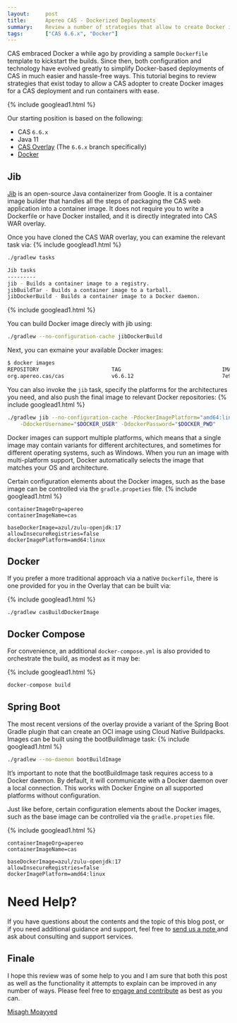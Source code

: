 ```yaml
---
layout:     post
title:      Apereo CAS - Dockerized Deployments
summary:    Review a number of strategies that allow to create Docker images for your CAS deployment and run Docker containers with ease.
tags:       ["CAS 6.6.x", "Docker"]
---
```


CAS embraced Docker a while ago by providing a sample `Dockerfile` template to kickstart the builds. Since then, both configuration and technology have evolved greatly to simplify Docker-based deployments of CAS in much easier and hassle-free ways. This tutorial begins to review strategies that exist today to allow a CAS adopter to create Docker images for a CAS deployment and run containers with ease.

{% include googlead1.html  %}

 Our starting position is based on the following:

- CAS `6.6.x`
- Java 11
- [CAS Overlay](https://github.com/apereo/cas-overlay-template) (The `6.6.x` branch specifically)
- [Docker](https://www.docker.com/get-started)

## Jib

[Jib](https://github.com/GoogleContainerTools/jib) is an open-source Java containerizer from Google. It is a container image builder that handles all the steps of packaging the CAS web application into a container image. It does not require you to write a Dockerfile or have Docker installed, and it is directly integrated into CAS WAR overlay.

Once you have cloned the CAS WAR overlay, you can examine the relevant task via:
{% include googlead1.html  %}
```bash
./gradlew tasks

Jib tasks
---------
jib - Builds a container image to a registry.
jibBuildTar - Builds a container image to a tarball.
jibDockerBuild - Builds a container image to a Docker daemon.
```

{% include googlead1.html  %}

You can build Docker image direcly with jib using:

```bash
./gradlew --no-configuration-cache jibDockerBuild
```

Next, you can exmaine your available Docker images:

```bash
$ docker images
REPOSITORY                       TAG                                IMAGE ID            CREATED              SIZE
org.apereo.cas/cas               v6.6.12                            7e9c1d4b3ce0        About a minute ago   358MB
```

You can also invoke the `jib` task, specify the platforms for the architectures you need, and also push the final image to relevant Docker repositories:
{% include googlead1.html  %}
```bash
./gradlew jib --no-configuration-cache -PdockerImagePlatform="amd64:linux,arm64:linux" \
    -DdockerUsername="$DOCKER_USER" -DdockerPassword="$DOCKER_PWD"
```

Docker images can support multiple platforms, which means that a single image may contain variants for different architectures, and sometimes for different operating systems, such as Windows. When you run an image with multi-platform support, Docker automatically selects the image that matches your OS and architecture. 

Certain configuration elements about the Docker images, such as the base image can be controlled via the `gradle.propeties` file. 
{% include googlead1.html  %}
```properties
containerImageOrg=apereo
containerImageName=cas

baseDockerImage=azul/zulu-openjdk:17
allowInsecureRegistries=false
dockerImagePlatform=amd64:linux
```

## Docker

If you prefer a more traditional approach via a native `Dockerfile`, there is one provided for you in the Overlay that can be built via:

{% include googlead1.html  %}

```docker
./gradlew casBuildDockerImage
```

## Docker Compose

For convenience, an additional `docker-compose.yml` is also provided to orchestrate the build, as modest as it may be:

{% include googlead1.html  %}

```bash
docker-compose build
```

## Spring Boot

The most recent versions of the overlay provide a variant of the Spring Boot Gradle plugin that can create an OCI image using Cloud Native Buildpacks. Images can be built using the bootBuildImage task:
{% include googlead1.html  %}
```bash
./gradlew --no-daemon bootBuildImage
```

It’s important to note that the bootBuildImage task requires access to a Docker daemon. By default, it will communicate with a Docker daemon over a local connection. This works with Docker Engine on all supported platforms without configuration.

Just like before, certain configuration elements about the Docker images, such as the base image can be controlled via the `gradle.propeties` file. 

{% include googlead1.html  %}
```properties
containerImageOrg=apereo
containerImageName=cas

baseDockerImage=azul/zulu-openjdk:17
allowInsecureRegistries=false
dockerImagePlatform=amd64:linux
```

# Need Help?

If you have questions about the contents and the topic of this blog post, or if you need additional guidance and support, feel free to [send us a note ](/#contact-section-header) and ask about consulting and support services.

## Finale

I hope this review was of some help to you and I am sure that both this post as well as the functionality it attempts to explain can be improved in any number of ways. Please feel free to [engage and contribute](https://apereo.github.io/cas/developer/Contributor-Guidelines.html) as best as you can.

[Misagh Moayyed](https://fawnoos.com)
